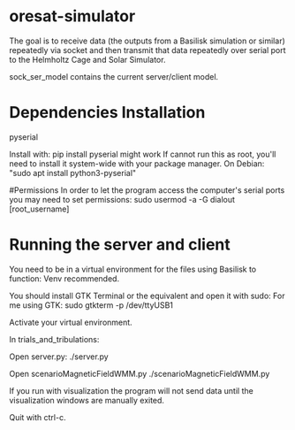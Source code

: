 # oresat-simulator

The goal is to receive data (the outputs from a Basilisk simulation or similar) 
repeatedly via socket and then transmit that data repeatedly over serial port
to the Helmholtz Cage and Solar Simulator.

sock_ser_model contains the current server/client model. 

# Dependencies Installation
pyserial

Install with: pip install pyserial might work
If cannot run this as root, you'll need to install it system-wide 
with your package manager. 
On Debian: "sudo apt install python3-pyserial"

#Permissions
In order to let the program access the computer's serial ports you may
need to set permissions:
sudo usermod -a -G dialout [root_username]

# Running the server and client
You need to be in a virtual environment for the files using Basilisk to function:
Venv recommended.

You should install GTK Terminal or the equivalent and open it with sudo:
For me using GTK:
sudo gtkterm -p /dev/ttyUSB1

Activate your virtual environment.

In trials_and_tribulations:

Open server.py:
./server.py

Open scenarioMagneticFieldWMM.py
./scenarioMagneticFieldWMM.py

If you run with visualization the program will not send data until
the visualization windows are manually exited.

Quit with ctrl-c.
